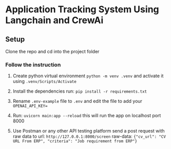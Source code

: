 # Application Tracking System Using Langchain and CrewAi

## Setup

Clone the repo and cd into the project folder

### Follow the instruction

1. Create python virtual environment `python -m venv .venv` and activate it using `.venv/Scripts/Activate`

2. Install the dependencies run: `pip install -r requirements.txt`

3. Rename `.env-example` file to `.env` and edit the file to add your `OPENAI_API_KEY=`

4. Run: `uvicorn main:app --reload` this will run the app on localhost port 8000

5. Use Postman or any other API testing platform send a post request with raw data to
  url: `http://127.0.0.1:8000/screen` raw-data: `{"cv_url": "CV URL From ERP", "criteria": "Job requirement from ERP"}`
  